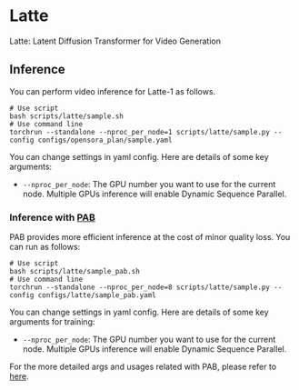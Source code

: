 # Latte

Latte: Latent Diffusion Transformer for Video Generation

## Inference

You can perform video inference for Latte-1 as follows.

```shell
# Use script
bash scripts/latte/sample.sh
# Use command line
torchrun --standalone --nproc_per_node=1 scripts/latte/sample.py --config configs/opensora_plan/sample.yaml
```

You can change settings in yaml config. Here are details of some key arguments:

- `--nproc_per_node`: The GPU number you want to use for the current node. Multiple GPUs inference will enable Dynamic Sequence Parallel.

### Inference with [PAB](./docs/pab.md)

PAB provides more efficient inference at the cost of minor quality loss. You can run as follows:

```shell
# Use script
bash scripts/latte/sample_pab.sh
# Use command line
torchrun --standalone --nproc_per_node=8 scripts/latte/sample.py --config configs/latte/sample_pab.yaml
```

You can change settings in yaml config. Here are details of some key arguments for training:

- `--nproc_per_node`: The GPU number you want to use for the current node. Multiple GPUs inference will enable Dynamic Sequence Parallel.

For the more detailed args and usages related with PAB, please refer to [here](./docs/pab.md).
